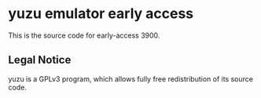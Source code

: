 yuzu emulator early access
=============

This is the source code for early-access 3900.

## Legal Notice

yuzu is a GPLv3 program, which allows fully free redistribution of its source code.